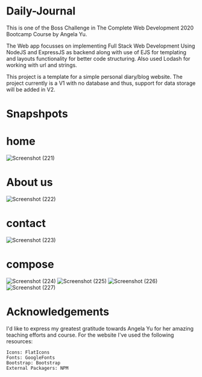 # Daily-Journal

This is one of the Boss Challenge in The Complete Web Development 2020 Bootcamp Course by Angela Yu.

The Web app focusses on implementing Full Stack Web Development Using NodeJS and ExpressJS as backend along with use of EJS for templating and layouts functionality for better code structuring. Also used Lodash for working with url and strings.

This project is a template for a simple personal diary/blog website. The project currently is a V1 with no database and thus, support for data storage will be added in V2.

# Snapshpots

# home
![Screenshot (221)](https://github.com/Bhanu0301/Daily-Journal/assets/106879319/3fb4b521-1b64-46a9-92c4-aa3f075aed23)
# About us
![Screenshot (222)](https://github.com/Bhanu0301/Daily-Journal/assets/106879319/eaa27a8d-5227-49c7-b9d1-db565131b630)
# contact
![Screenshot (223)](https://github.com/Bhanu0301/Daily-Journal/assets/106879319/fd2e3b4f-5b25-42b3-a1ab-bc100c5aa36b)
# compose
![Screenshot (224)](https://github.com/Bhanu0301/Daily-Journal/assets/106879319/ba253611-2129-4921-b0c0-64d4100d2f20)
![Screenshot (225)](https://github.com/Bhanu0301/Daily-Journal/assets/106879319/70ee2af5-0eb9-406d-bb64-442b17c70b4f)
![Screenshot (226)](https://github.com/Bhanu0301/Daily-Journal/assets/106879319/bba377d4-0239-4a3e-ba1e-1dbaa6469109)
![Screenshot (227)](https://github.com/Bhanu0301/Daily-Journal/assets/106879319/56cad060-6b70-46dd-a2ae-23145ac4884f)


# Acknowledgements

I'd like to express my greatest gratitude towards Angela Yu for her amazing teaching efforts and course. For the website I've used the following resources:

    Icons: FlatIcons
    Fonts: GoogleFonts
    Bootstrap: Bootstrap
    External Packagers: NPM


